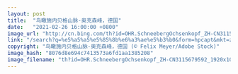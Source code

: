 ```yaml
---
layout: post
title:  "鸟瞰施内贝格山脉-奥克森峰，德国"
date:   "2021-02-26 16:00:00 +0800"
image_url: "http://cn.bing.com/th?id=OHR.SchneebergOchsenkopf_ZH-CN3115679592_1920x1080.jpg&rf=LaDigue_1920x1080.jpg&pid=hp"
link: "/search?q=%e5%a5%a5%e5%85%8b%e6%a3%ae%e5%b3%b0&form=hpcapt&mkt=zh-cn"
copyright: "鸟瞰施内贝格山脉-奥克森峰，德国 (© Felix Meyer/Adobe Stock)"
image_hash: "8076d8e694c7413573a6fd1aa1385208"
image_filename: "th?id=OHR.SchneebergOchsenkopf_ZH-CN3115679592_1920x1080.jpg&rf=LaDigue_1920x1080.jpg&pid=hp"
---
```

